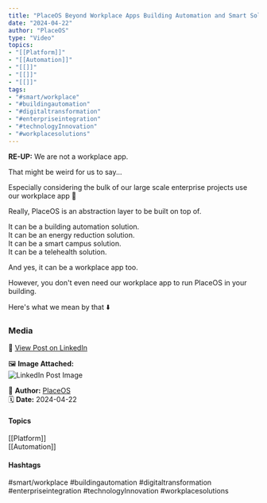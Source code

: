 ```yaml
---
title: "PlaceOS Beyond Workplace Apps Building Automation and Smart Solutions"  
date: "2024-04-22"  
author: "PlaceOS"  
type: "Video"  
topics:  
- "[[Platform]]"  
- "[[Automation]]"  
- "[[]]"  
- "[[]]"  
- "[[]]"  
tags:  
- "#smart/workplace"  
- "#buildingautomation"  
- "#digitaltransformation"  
- "#enterpriseintegration"  
- "#technologyInnovation"  
- "#workplacesolutions"
---
```

**RE-UP:** We are not a workplace app.

That might be weird for us to say...

Especially considering the bulk of our large scale enterprise projects use our workplace app 🤔

Really, PlaceOS is an abstraction layer to be built on top of.

It can be a building automation solution.  
It can be an energy reduction solution.  
It can be a smart campus solution.  
It can be a telehealth solution.

And yes, it can be a workplace app too.

However, you don't even need our workplace app to run PlaceOS in your building.

Here's what we mean by that ⬇️

### Media

🔗 [View Post on LinkedIn](https://www.linkedin.com/feed/update/urn:li:activity:7188007490792427520)  
  
🖼 **Image Attached:**  
![LinkedIn Post Image](https://media.licdn.com/dms/image/v2/D5605AQHv2G-jqYSXOQ/feedshare-thumbnail_720_1280/feedshare-thumbnail_720_1280/0/1713753794341?e=1742263200&v=beta&t=9tkzERKelStF_E9eHM2cic2IawFlxU11II7TCxjDpfc)  
  
👤 **Author:** [PlaceOS](https://www.linkedin.com/company/placeos/)  
🗓️ **Date:** 2024-04-22

#### Topics

[[Platform]]  
[[Automation]]  

#### Hashtags

#smart/workplace #buildingautomation #digitaltransformation #enterpriseintegration #technologyInnovation #workplacesolutions